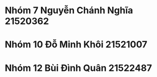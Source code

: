 # Nhóm 7 Nguyễn Chánh Nghĩa 21520362

# Nhóm 10 Đỗ Minh Khôi 21521007

# Nhóm 12 Bùi Đình Quân 21522487
